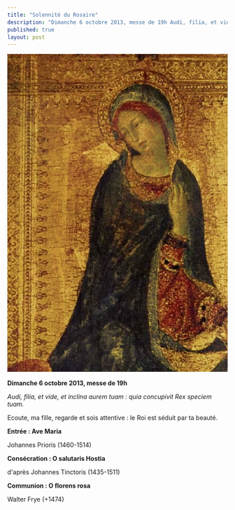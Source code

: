 ```yaml
---
title: "Solennité du Rosaire"
description: "Dimanche 6 octobre 2013, messe de 19h Audi, filia, et vide, et inclina aurem tuam : quia concupivit Rex speciem tuam. Ecoute, ma fille, regarde et sois attentive : le Roi est séduit par ta beauté. Entrée : Ave Maria Johannes Prioris (1460-1514) Consécration..."
published: true
layout: post
---
```



![](/images/2013-10-26-marie-martini-2.jpg)

**Dimanche 6 octobre 2013, messe de 19h**

*Audi, filia, et vide, et inclina aurem tuam : quia concupivit Rex speciem tuam.*

Ecoute, ma fille, regarde et sois attentive : le Roi est séduit par ta beauté.

**Entrée : Ave Maria**

Johannes Prioris (1460-1514)

**Consécration : O salutaris Hostia**

d'après Johannes Tinctoris (1435-1511)

**Communion : O florens rosa**

Walter Frye (+1474)